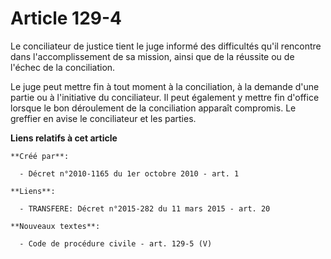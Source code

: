 # Article 129-4

Le conciliateur de justice tient le juge informé des difficultés qu'il rencontre dans l'accomplissement de sa mission, ainsi
que de la réussite ou de l'échec de la conciliation.

Le juge peut mettre fin à tout moment à la conciliation, à la demande d'une partie ou à l'initiative du conciliateur. Il peut
également y mettre fin d'office lorsque le bon déroulement de la conciliation apparaît compromis. Le greffier en avise le
conciliateur et les parties.

**Liens relatifs à cet article**

	**Créé par**:

	  - Décret n°2010-1165 du 1er octobre 2010 - art. 1

	**Liens**:

	  - TRANSFERE: Décret n°2015-282 du 11 mars 2015 - art. 20

	**Nouveaux textes**:

	  - Code de procédure civile - art. 129-5 (V)
